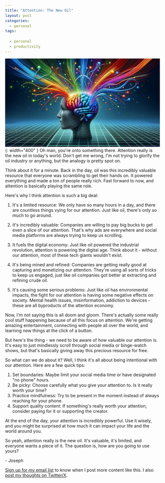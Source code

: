```yaml
---
title: "Attention: The New Oil"
layout: post
categories:
  - personal
tags:
  
  - personal
  - productivity
---
```

![](/assets/images/attention_economy_banner.png){: width="400" }
Oh man, you're onto something there. Attention really is the new oil in today's world. Don't get me wrong, I'm not trying to glorify the oil industry or anything, but the analogy is pretty spot on.

Think about it for a minute. Back in the day, oil was this incredibly valuable resource that everyone was scrambling to get their hands on. It powered everything and made a ton of people really rich. Fast forward to now, and attention is basically playing the same role.

Here's why I think attention is such a big deal:

1. It's a limited resource: We only have so many hours in a day, and there are countless things vying for our attention. Just like oil, there's only so much to go around.

2. It's incredibly valuable: Companies are willing to pay big bucks to get even a slice of our attention. That's why ads are everywhere and social media platforms are always trying to keep us scrolling.

3. It fuels the digital economy: Just like oil powered the industrial revolution, attention is powering the digital age. Think about it - without our attention, most of these tech giants wouldn't exist.

4. It's being mined and refined: Companies are getting really good at capturing and monetizing our attention. They're using all sorts of tricks to keep us engaged, just like oil companies got better at extracting and refining crude oil.

5. It's causing some serious problems: Just like oil has environmental impacts, the fight for our attention is having some negative effects on society. Mental health issues, misinformation, addiction to devices - these are all byproducts of the attention economy.

Now, I'm not saying this is all doom and gloom. There's actually some really cool stuff happening because of all this focus on attention. We're getting amazing entertainment, connecting with people all over the world, and learning new things at the click of a button.

But here's the thing - we need to be aware of how valuable our attention is. It's easy to just mindlessly scroll through social media or binge-watch shows, but that's basically giving away this precious resource for free.

So what can we do about it? Well, I think it's all about being intentional with our attention. Here are a few quick tips:

1. Set boundaries: Maybe limit your social media time or have designated "no phone" hours.
2. Be picky: Choose carefully what you give your attention to. Is it really worth your time?
3. Practice mindfulness: Try to be present in the moment instead of always reaching for your phone.
4. Support quality content: If something's really worth your attention, consider paying for it or supporting the creator.

At the end of the day, your attention is incredibly powerful. Use it wisely, and you might be surprised at how much it can impact your life and the world around you.

So yeah, attention really is the new oil. It's valuable, it's limited, and everyone wants a piece of it. The question is, how are you going to use yours?

\- Joseph

[Sign up for my email list](https://thacker.beehiiv.com/subscribe) to know when I post more content like this.
I also [post my thoughts on Twitter/X](https://x.com/rez0__).

<meta name="twitter:card" content="summary_large_image" />
<meta name="twitter:site" content="@rez0__" />
<meta name="twitter:creator" content="@rez0__" />
<meta property="og:url" content="https://josephthacker.com/personal/2024/07/12/attention-the-new-oil.html" />
<meta property="og:title" content="Attention: The New Oil" />
<meta property="og:description" content="Exploring how attention has become a valuable resource in the digital age, akin to oil in the industrial era." />
<meta property="og:image" content="https://josephthacker.com/assets/images/attention_economy_banner.png" />
